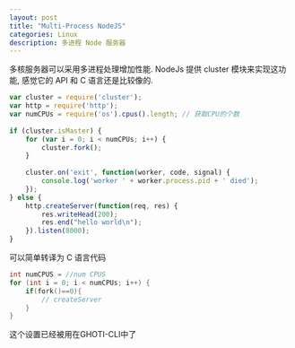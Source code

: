```yaml
---
layout: post
title: "Multi-Process NodeJS"
categories: Linux
description: 多进程 Node 服务器
---
```


多核服务器可以采用多进程处理增加性能. NodeJs 提供 cluster 模块来实现这功能, 感觉它的 API 和 C 语言还是比较像的.

```js
var cluster = require('cluster');
var http = require('http');
var numCPUs = require('os').cpus().length; // 获取CPU的个数
 
if (cluster.isMaster) {
    for (var i = 0; i < numCPUs; i++) {
        cluster.fork();
    }
 
    cluster.on('exit', function(worker, code, signal) {
        console.log('worker ' + worker.process.pid + ' died');
    });
} else {
    http.createServer(function(req, res) {
        res.writeHead(200);
        res.end("hello world\n");
    }).listen(8000);
}
```

可以简单转译为 C 语言代码

```c
int numCPUS = //num CPUS
for (int i = 0; i < numCPUs; i++) {
    if(fork()==0){
        // createServer
    }
}
```

这个设置已经被用在GHOTI-CLI中了
